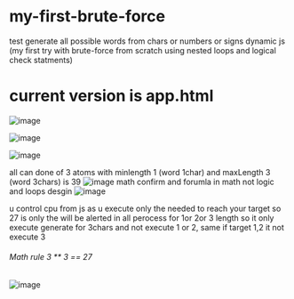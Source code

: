 # my-first-brute-force
test generate all possible words from chars or numbers or signs dynamic js (my first try with brute-force from scratch using nested loops and logical check statments)

# current version is app.html

![image](https://github.com/user-attachments/assets/97164b24-4383-4918-8023-be12cf198a09)

![image](https://github.com/user-attachments/assets/2e79583f-ab55-4492-a91f-58dc92b1b6dd)


![image](https://github.com/user-attachments/assets/51bb2886-d8e0-4e4c-8707-518642b48ada)


all can done of 3 atoms with minlength 1 (word 1char) and maxLength 3 (word 3chars) is 39 
![image](https://github.com/user-attachments/assets/17731323-cd95-470c-8448-d33bacaeb8e3)
math confirm and forumla in math not logic and loops desgin
![image](https://github.com/user-attachments/assets/e612bbd6-0496-400b-8f83-2123fc08a703)


u control cpu from js as u execute only the needed to reach your target so 27 is only the will be alerted in all perocess for 1or 2or 3 length so it only execute generate for 3chars and not execute 1 or 2, same if target 1,2 it not execute 3 
###### Math rule 3 ** 3 == 27
![image](https://github.com/user-attachments/assets/60f0490b-7c29-4297-9cf6-cd025708a40d)
